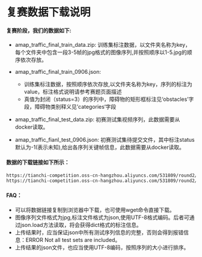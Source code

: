 # 复赛数据下载说明
#### 复赛阶段，我们的数据如下:
- amap_traffic_final_train_data.zip: 训练集标注数据，以文件夹名称为key，每个文件夹中包含一段3-5帧的jpg格式的图像序列,并按照顺序以1-5.jpg的顺序依次存放。
- amap_traffic_final_train_0906.json:
    - 训练集标注数据，按照顺序依次存放,以文件夹名称为key，序列的标注为value，标注格式说明请参考赛题页面描述
    - 真值为封闭（status=3）的序列中，障碍物的矩形框标注见‘obstacles’字段，障碍物类别释义见’categories‘字段

- amap_traffic_final_test_data.zip: 初赛测试集视频序列，此数据需要从docker读取。
- amap_traffic_fianl_test_0906.json: 初赛测试集待提交文件，其中标注status默认为-1(表示未知),给出各序列关键帧信息，此数据需要从docker读取。

#### 数据的下载链接如下所示：
```bash
https://tianchi-competition.oss-cn-hangzhou.aliyuncs.com/531809/round2/amap_traffic_final_train_data.zip # 训练集图片
https://tianchi-competition.oss-cn-hangzhou.aliyuncs.com/531809/round2/amap_traffic_final_train_0906.json # 训练集标注
```
#### FAQ：
- 可以将数据链接复制到浏览器中下载，也可使用wget命令直接下载。
- 图像序列文件格式为jpg,标注文件格式为json,使用UTF-8格式编码。后者可通过json.load方法读取，将会获得dict格式的标注信息。
- 上传结果时，应当保证json中所有测试序列信息的完整，否则会得到报错信息：ERROR Not all test sets are included。
- 上传结果的json文件，也应当使用UTF-8编码，按照序列的大小进行排序。